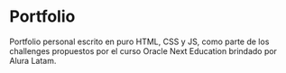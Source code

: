 # Portfolio

Portfolio personal escrito en puro HTML, CSS y JS, como parte de los challenges propuestos por el curso Oracle Next Education brindado por Alura Latam.

